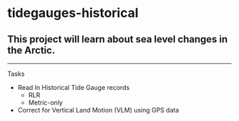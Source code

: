 # tidegauges-historical

## This project will learn about sea level changes in the **Arctic**.

---

Tasks
- Read In Historical Tide Gauge records
	- RLR
	- Metric-only
- Correct for Vertical Land Motion (VLM) using GPS data